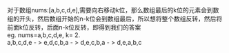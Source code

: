 对于数组nums:[a,b,c,d,e],需要向右移动k位，那么数组最后的k位的元素会到数组的开头，然后数组开始的n-k位会到数组最后，所以想将整个数组反转，然后将前面k位反转，后面n-k位反转，即得到我们的答案  
eg. nums=a,b,c,d,e, k= 2.  
a,b,c,d,e - > e,d,c,b,a - > d,e,c,b,a - > d,e,a,b,c
